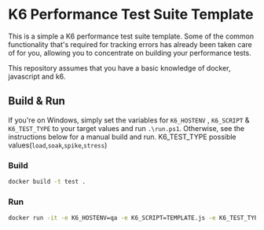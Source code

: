 # K6 Performance Test Suite Template
This is a simple a K6 performance test suite template. Some of the common functionality that's required for tracking errors has already been taken care of for you, allowing you to concentrate on building your performance tests.

This repository assumes that you have a basic knowledge of docker, javascript and k6.

## Build & Run

If you're on Windows, simply set the variables for `K6_HOSTENV` , `K6_SCRIPT` & `K6_TEST_TYPE` to your target values and run `.\run.ps1`. Otherwise, see the instructions below for a manual build and run.
K6_TEST_TYPE possible values(`load`,`soak`,`spike`,`stress`)
### Build

```bash
docker build -t test .
```

### Run

```bash
docker run -it -e K6_HOSTENV=qa -e K6_SCRIPT=TEMPLATE.js -e K6_TEST_TYPE=load test
```
